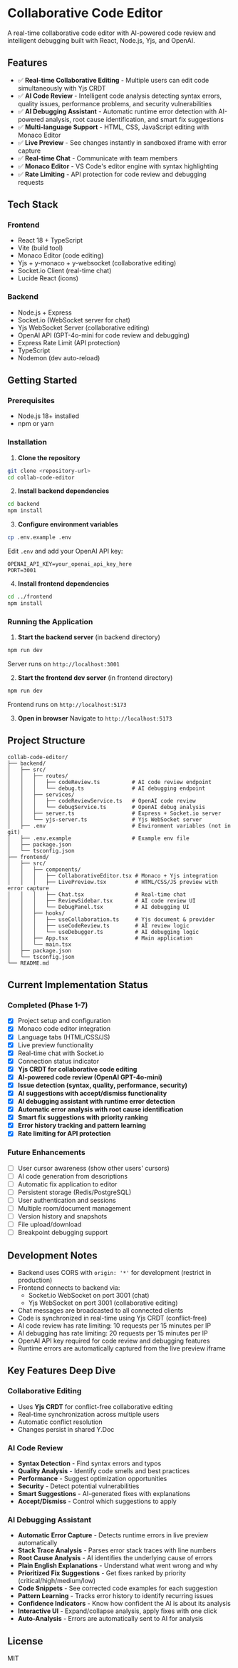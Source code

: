 # Collaborative Code Editor

A real-time collaborative code editor with AI-powered code review and intelligent debugging built with React, Node.js, Yjs, and OpenAI.

## Features

- ✅ **Real-time Collaborative Editing** - Multiple users can edit code simultaneously with Yjs CRDT
- ✅ **AI Code Review** - Intelligent code analysis detecting syntax errors, quality issues, performance problems, and security vulnerabilities
- ✅ **AI Debugging Assistant** - Automatic runtime error detection with AI-powered analysis, root cause identification, and smart fix suggestions
- ✅ **Multi-language Support** - HTML, CSS, JavaScript editing with Monaco Editor
- ✅ **Live Preview** - See changes instantly in sandboxed iframe with error capture
- ✅ **Real-time Chat** - Communicate with team members
- ✅ **Monaco Editor** - VS Code's editor engine with syntax highlighting
- ✅ **Rate Limiting** - API protection for code review and debugging requests

## Tech Stack

### Frontend
- React 18 + TypeScript
- Vite (build tool)
- Monaco Editor (code editing)
- Yjs + y-monaco + y-websocket (collaborative editing)
- Socket.io Client (real-time chat)
- Lucide React (icons)

### Backend
- Node.js + Express
- Socket.io (WebSocket server for chat)
- Yjs WebSocket Server (collaborative editing)
- OpenAI API (GPT-4o-mini for code review and debugging)
- Express Rate Limit (API protection)
- TypeScript
- Nodemon (dev auto-reload)

## Getting Started

### Prerequisites
- Node.js 18+ installed
- npm or yarn

### Installation

1. **Clone the repository**
```bash
git clone <repository-url>
cd collab-code-editor
```

2. **Install backend dependencies**
```bash
cd backend
npm install
```

3. **Configure environment variables**
```bash
cp .env.example .env
```
Edit `.env` and add your OpenAI API key:
```
OPENAI_API_KEY=your_openai_api_key_here
PORT=3001
```

4. **Install frontend dependencies**
```bash
cd ../frontend
npm install
```

### Running the Application

1. **Start the backend server** (in backend directory)
```bash
npm run dev
```
Server runs on `http://localhost:3001`

2. **Start the frontend dev server** (in frontend directory)
```bash
npm run dev
```
Frontend runs on `http://localhost:5173`

3. **Open in browser**
Navigate to `http://localhost:5173`

## Project Structure

```
collab-code-editor/
├── backend/
│   ├── src/
│   │   ├── routes/
│   │   │   ├── codeReview.ts          # AI code review endpoint
│   │   │   └── debug.ts               # AI debugging endpoint
│   │   ├── services/
│   │   │   ├── codeReviewService.ts   # OpenAI code review
│   │   │   └── debugService.ts        # OpenAI debug analysis
│   │   ├── server.ts                  # Express + Socket.io server
│   │   └── yjs-server.ts              # Yjs WebSocket server
│   ├── .env                           # Environment variables (not in git)
│   ├── .env.example                   # Example env file
│   ├── package.json
│   └── tsconfig.json
├── frontend/
│   ├── src/
│   │   ├── components/
│   │   │   ├── CollaborativeEditor.tsx # Monaco + Yjs integration
│   │   │   ├── LivePreview.tsx         # HTML/CSS/JS preview with error capture
│   │   │   ├── Chat.tsx                # Real-time chat
│   │   │   ├── ReviewSidebar.tsx       # AI code review UI
│   │   │   └── DebugPanel.tsx          # AI debugging UI
│   │   ├── hooks/
│   │   │   ├── useCollaboration.ts     # Yjs document & provider
│   │   │   ├── useCodeReview.ts        # AI review logic
│   │   │   └── useDebugger.ts          # AI debugging logic
│   │   ├── App.tsx                     # Main application
│   │   └── main.tsx
│   ├── package.json
│   └── tsconfig.json
└── README.md
```

## Current Implementation Status

### Completed (Phase 1-7)
- [x] Project setup and configuration
- [x] Monaco code editor integration
- [x] Language tabs (HTML/CSS/JS)
- [x] Live preview functionality
- [x] Real-time chat with Socket.io
- [x] Connection status indicator
- [x] **Yjs CRDT for collaborative code editing**
- [x] **AI-powered code review (OpenAI GPT-4o-mini)**
- [x] **Issue detection (syntax, quality, performance, security)**
- [x] **AI suggestions with accept/dismiss functionality**
- [x] **AI debugging assistant with runtime error detection**
- [x] **Automatic error analysis with root cause identification**
- [x] **Smart fix suggestions with priority ranking**
- [x] **Error history tracking and pattern learning**
- [x] **Rate limiting for API protection**

### Future Enhancements
- [ ] User cursor awareness (show other users' cursors)
- [ ] AI code generation from descriptions
- [ ] Automatic fix application to editor
- [ ] Persistent storage (Redis/PostgreSQL)
- [ ] User authentication and sessions
- [ ] Multiple room/document management
- [ ] Version history and snapshots
- [ ] File upload/download
- [ ] Breakpoint debugging support

## Development Notes

- Backend uses CORS with `origin: '*'` for development (restrict in production)
- Frontend connects to backend via:
  - Socket.io WebSocket on port 3001 (chat)
  - Yjs WebSocket on port 3001 (collaborative editing)
- Chat messages are broadcasted to all connected clients
- Code is synchronized in real-time using Yjs CRDT (conflict-free)
- AI code review has rate limiting: 10 requests per 15 minutes per IP
- AI debugging has rate limiting: 20 requests per 15 minutes per IP
- OpenAI API key required for code review and debugging features
- Runtime errors are automatically captured from the live preview iframe

## Key Features Deep Dive

### Collaborative Editing
- Uses **Yjs CRDT** for conflict-free collaborative editing
- Real-time synchronization across multiple users
- Automatic conflict resolution
- Changes persist in shared Y.Doc

### AI Code Review
- **Syntax Detection** - Find syntax errors and typos
- **Quality Analysis** - Identify code smells and best practices
- **Performance** - Suggest optimization opportunities
- **Security** - Detect potential vulnerabilities
- **Smart Suggestions** - AI-generated fixes with explanations
- **Accept/Dismiss** - Control which suggestions to apply

### AI Debugging Assistant
- **Automatic Error Capture** - Detects runtime errors in live preview automatically
- **Stack Trace Analysis** - Parses error stack traces with line numbers
- **Root Cause Analysis** - AI identifies the underlying cause of errors
- **Plain English Explanations** - Understand what went wrong and why
- **Prioritized Fix Suggestions** - Get fixes ranked by priority (critical/high/medium/low)
- **Code Snippets** - See corrected code examples for each suggestion
- **Pattern Learning** - Tracks error history to identify recurring issues
- **Confidence Indicators** - Know how confident the AI is about its analysis
- **Interactive UI** - Expand/collapse analysis, apply fixes with one click
- **Auto-Analysis** - Errors are automatically sent to AI for analysis

## License

MIT
